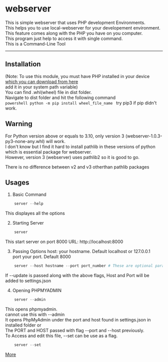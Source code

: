 # webserver
This is simple webserver that uses PHP development Environments.  
This helps you to use local-webserver for your developement environment.  
This feature comes along with the PHP you have on you computer.  
This program just help to access it with single command.  
This is a Command-Line Tool  

----------------------------------------------------
## Installation
(Note: To use this module, you must have PHP installed in your device [which you can download from here](https://www.php.net/downloads)  
add it in your system path variable)  
You can find .whl(wheel) file in dist folder.  
Navigate to dist folder and hit the following command  
    ````powershell
        python -m pip install wheel_file_name
    ````
try pip3 if pip didn't work.  
## Warning
For Python version above or equals to 3.10, only version 3 (webserver-1.0.3-py3-none-any.whl) will work.  
I don't know but I find it hard to install pathlib in these versions of python which is essential package for webserver.  
However, version 3 (webserver) uses pathlib2 so it is good to go.  

There is no difference between v2 and v3 otherthan pathlib packages
## Usages
1. Basic Command
````powershell
    server --help
````
This displayes all the options

2. Starting Server
````powershell
    server
````
This start server on port 8000
URL: http://localhost:8000

3. Passing Options
host: your hostname. Default localhost or 127.0.0.1  
port your port. Default 8000  
````powershell
    server --host hostname --port port_number # These are optional parameter. These are not manditory
````
If --update is passed along with the above flags, Host and Port will be added to settings.json

4. Opening PHPMYADMIN
````powershell
    server --admin
````
This opens phpmyadmin.  
cannot use this with --admin  
It opens PhpMyAdmin under the port and host found in settings.json in installed folder or  
The PORT and HOST passed with flag --port and --host previously.  
To Access and edit this file, --set can be use as a flag.  
````powershell
    server --set
````

[More](webserver/README.md)